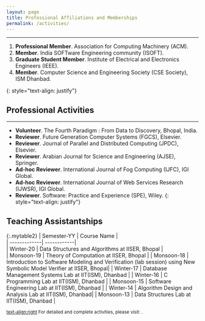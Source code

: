```yaml
---
layout: page
title: Professional Affiliations and Memberships
permalink: /activities/
---
```

---

<ol>
<li><strong>Professional Member</strong>. Association for Computing Machinery (ACM). </li>
<li><strong>Member</strong>. India SOFTware Engineering community (ISOFT). </li>
<li><strong>Graduate Student Member</strong>. Institute of Electrical and Electronics Engineers (IEEE). </li>
<li><strong>Member</strong>. Computer Science and Engineering Society (CSE Society), ISM Dhanbad. </li>
</ol>{: style="text-align: justify"}

         
## Professional Activities
---
- **Volunteer**. The Fourth Paradigm : From Data to Discovery, Bhopal, India.
- **Reviewer**. Future Generation Computer Systems (FGCS), Elsevier.
- **Reviewer**. Journal of Parallel and Distributed Computing (JPDC), Elsevier.
- **Reviewer**. Arabian Journal for Science and Engineering (AJSE), Springer.
- **Ad-hoc Reviewer**. International Journal of Fog Computing (IJFC), IGI Global.
- **Ad-hoc Reviewer**. International Journal of Web Services Research (IJWSR), IGI Global.
- **Reviewer**. Software: Practice and Experience (SPE), Wiley.
{: style="text-align: justify"}


## Teaching Assistantships

{:.mytable2}
| Semester-YY  | Course Name |                       
| -------------| ------------|   
| Winter-20    | Data Structures and Algorithms at IISER, Bhopal |  
| Monsoon-19   | Theory of Computation at IISER, Bhopal         | 
| Monsoon-18   | Introduction to Software Modeling and Verification (lab session) using New Symbolic Model Verifier at IISER, Bhopal|
| Winter-17    | Database Management Systems Lab at IIT(ISM), Dhanbad | 
| Winter-16    | C Programming Lab at IIT(ISM), Dhanbad               | 
| Monsoon-15   | Software Engineering Lab at IIT(ISM), Dhanbad      | 
| Winter-14    | Algorithm Design and Analysis Lab at IIT(ISM), Dhanbad| 
| Monsoon-13   | Data Structures Lab at IIT(ISM), Dhanbad   |  

<small><text-align:right> For detailed and complete activities, please visit: <a target="_blank" href="./assets/cv/SIBA_CV.pdf"><span class="ai ai-cv-square ai-2x" style="color:#000000;font-size:25px;" aria-hidden="true"></span></a>.</small>
